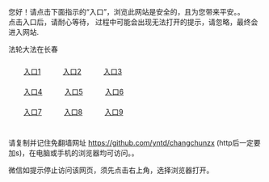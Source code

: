 您好！请点击下面指示的“入口”，浏览此网站是安全的，且为您带来平安。。 <br/>
点击入口后，请耐心等待， 过程中可能会出现无法打开的提示，请忽略，最终会进入网站. </br>

法轮大法在长春<br/>
<div style="padding:10px"><a style="margin:20px" target="_blank" href="https://d193mxr236ho7w.cloudfront.net/2Qpsp?mhhpnx" id="ccLink1" rel="nofollow">入口1</a> <a target="_blank" style="margin:20px" href="https://d21csl8xb4lwdx.cloudfront.net/2Qpsp?dkvluye" id="ccLink2" rel="nofollow">入口2</a> <a style="margin:20px" target="_blank" href="https://d3li3k61aw5bpk.cloudfront.net/2Qpsp?hgnqr" id="ccLink3" rel="nofollow">入口3</a></div>

<div style="padding:10px" ><a style="margin:20px" target="_blank" href="https://d193mxr236ho7w.cloudfront.net/2Qpsp?mhhpnx" id="ccLink4" rel="nofollow">入口4</a> <a style="margin:20px" href="https://d21csl8xb4lwdx.cloudfront.net/2Qpsp?dkvluye" target="_blank" id="ccLink5" rel="nofollow">入口5</a> <a style="margin:20px" href="https://d3li3k61aw5bpk.cloudfront.net/2Qpsp?hgnqr" target="_blank" id="ccLink6" rel="nofollow">入口6</a></div>

<div style="padding:10px"><a style="margin:20px" target="_blank" href="https://d193mxr236ho7w.cloudfront.net/2Qpsp?mhhpnx" id="ccLink7" rel="nofollow">入口7</a> <a style="margin:20px" href="https://d21csl8xb4lwdx.cloudfront.net/2Qpsp?dkvluye" target="_blank" id="ccLink8" rel="nofollow">入口8</a> <a style="margin:20px" target="_blank" href="https://d3li3k61aw5bpk.cloudfront.net/2Qpsp?hgnqr" id="ccLink9" rel="nofollow">入口9</a></div>

<br/>



请复制并记住免翻墙网址 https://github.com/yntd/changchunzx (http后一定要加s)，在电脑或手机的浏览器均可访问。。<br/>

微信如提示停止访问该网页，须先点击右上角，选择浏览器打开。
